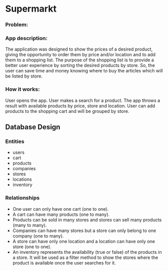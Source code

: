 # Supermarkt
<h3>Problem:</h3>
<p></p>

<h3>App description:</h3>
<p>
  The application was designed to show the prices of a desired product, giving the opportunity to order them by price
  and/or location and to add them to a shopping list. The purpose of the shopping list is to provide a better user
  experience by sorting the desired products by store. So, the user can save time and money knowing where to buy the
  articles which will be listed by store.
</p>
<h3>How it works:</h3>
<p>
  User opens the app. User makes a search for a product. The app throws a result with available products by price,
  store and location. User can add products to the shopping cart and will be grouped by store.
</p>

<h2>Database Design</h2>

<h3>Entities</h3>
<ul>
  <li>users</li>
  <li>cart</li>
  <li>products</li>
  <li>companies</li>
  <li>stores</li>
  <li>locations</li>
  <li>inventory</li>
</ul>
<h3>
  Relationships
</h3>
<ul>
  <li>One user can only have one cart (one to one).</li>
  <li>A cart can have many products (one to many).</li>
  <li>Products can be sold in many stores and stores can sell many products (many to many).</li>
  <li>Companies can have many stores but a store can only belong to one company (one to many).</li>
  <li>A store can have only one location and a location can have only one store (one to one).</li>
  <li>An inventory represents the availability (true or false) of the products in a store.
    It will be used as a filter method to show the stores where the product is available once the user searches for it.
  </li>
</ul>

